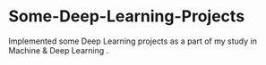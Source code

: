 # Some-Deep-Learning-Projects
Implemented some Deep Learning projects as a part of my study in Machine &amp; Deep Learning .
